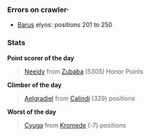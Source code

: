### Errors on crawler·
- [Barus](/#/ranking/Barus) elyos: positions 201 to 250


### Stats

**Point scorer of the day**
>[Neeidy](/#/character/Zubaba/119031) from [Zubaba](/#/ranking/Zubaba)  (5305) Honor Points


**Climber of the day**
>[Aelgradiel](/#/character/Calindi/536972) from [Calindi](/#/ranking/Calindi)  (329) positions


**Worst of the day**
>[Cyuga](/#/character/Kromede/396549) from [Kromede](/#/ranking/Kromede)  (-7) positions


